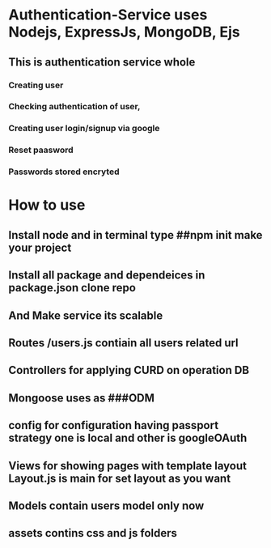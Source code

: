 # Authentication-Service uses Nodejs, ExpressJs, MongoDB, Ejs
 ## This is authentication service whole
 ### Creating user
 ### Checking authentication of user,
 ### Creating user login/signup via google  
 ### Reset paasword 
 ### Passwords stored encryted
# How to use
## Install node and in terminal type ##npm init make your project
## Install all package and dependeices in package.json clone repo
## And Make service its scalable 
## Routes /users.js contiain all users related url 
## Controllers for applying CURD on operation DB
## Mongoose uses as ###ODM
## config for configuration having passport strategy one is local and other is googleOAuth
## Views for showing pages with template layout Layout.js is main for set layout as you want
## Models contain users model only now
## assets contins css and js folders
